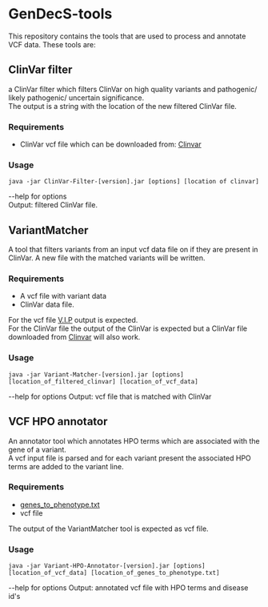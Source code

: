# GenDecS-tools

This repository contains the tools that are used to process and annotate VCF data.
These tools are:

## ClinVar filter
a ClinVar filter which filters ClinVar on high quality variants and pathogenic/
likely pathogenic/ uncertain significance.  
The output is a string with the location of the new filtered ClinVar file.


### Requirements
* ClinVar vcf file which can be downloaded from: [Clinvar](https://ftp.ncbi.nlm.nih.gov/pub/clinvar/vcf_GRCh37/)

### Usage 
```
java -jar ClinVar-Filter-[version].jar [options] [location of clinvar]
```
--help for options  
Output: filtered ClinVar file.

## VariantMatcher

A tool that filters variants from an input vcf data file on if they are present in ClinVar. A
new file with the matched variants will be written.

### Requirements
* A vcf file with variant data 
* ClinVar data file.    

For the vcf file [V.I.P](https://github.com/molgenis/vip) output is expected.  
For the ClinVar file the output of the ClinVar is expected but a ClinVar file 
downloaded from [Clinvar](https://ftp.ncbi.nlm.nih.gov/pub/clinvar/vcf_GRCh37/)
will also work.

### Usage
```
java -jar Variant-Matcher-[version].jar [options] [location_of_filtered_clinvar] [location_of_vcf_data]
```
--help for options
Output: vcf file that is matched with ClinVar

## VCF HPO annotator
An annotator tool which annotates HPO terms which are associated with the gene of a variant.  
A vcf input file is parsed and for each variant present the associated HPO terms are added
to the variant line.

### Requirements
* [genes_to_phenotype.txt](https://hpo.jax.org/app/download/annotation)
* vcf file

The output of the VariantMatcher tool is expected as vcf file.

### Usage

```
java -jar Variant-HPO-Annotator-[version].jar [options] [location_of_vcf_data] [location_of_genes_to_phenotype.txt]
```
--help for options
Output: annotated vcf file with HPO terms and disease id's
